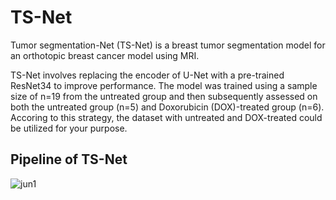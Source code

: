# TS-Net

Tumor segmentation-Net (TS-Net) is a breast tumor segmentation model for an orthotopic breast cancer model using MRI.


TS-Net involves replacing the encoder of U-Net with a pre-trained ResNet34 to improve performance.
The model was trained using a sample size of n=19 from the untreated group and then subsequently assessed on both the untreated group (n=5) and Doxorubicin (DOX)-treated group (n=6). Accoring to this strategy, the dataset with untreated and DOX-treated could be utilized for your purpose. 

## Pipeline of TS-Net
![jun1](https://github.com/ykj97/TS-Net/assets/131689170/7872eec2-f55c-499f-a783-abca0b1bd65d)



